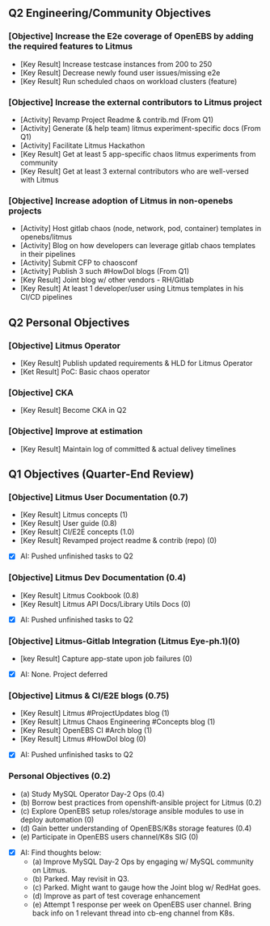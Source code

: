 ## Q2 Engineering/Community Objectives

### [Objective] Increase the E2e coverage of OpenEBS by adding the required features to Litmus
- [Key Result] Increase testcase instances from 200 to 250
- [Key Result] Decrease newly found user issues/missing e2e <tbd><measure>
- [Key Result] Run scheduled chaos on workload clusters (feature)

### [Objective] Increase the external contributors to Litmus project
- [Activity] Revamp Project Readme & contrib.md (From Q1)
- [Activity] Generate (& help team) litmus experiment-specific docs (From Q1)
- [Activity] Facilitate Litmus Hackathon
- [Key Result] Get at least 5 app-specific chaos litmus experiments from community
- [Key Result] Get at least 3 external contributors who are well-versed with Litmus 

### [Objective] Increase adoption of Litmus in non-openebs projects
- [Activity] Host gitlab chaos (node, network, pod, container) templates in openebs/litmus
- [Activity] Blog on how developers can leverage gitlab chaos templates in their pipelines
- [Activity] Submit CFP to chaosconf 
- [Activity] Publish 3 such #HowDoI blogs (From Q1) 
- [Key Result] Joint blog w/ other vendors - RH/Gitlab
- [Key Result] At least 1 developer/user using Litmus templates in his CI/CD pipelines

## Q2 Personal Objectives

### [Objective] Litmus Operator
- [Key Result] Publish updated requirements & HLD for Litmus Operator
- [Ket Result] PoC: Basic chaos operator 

### [Objective] CKA 
- [Key Result] Become CKA in Q2

### [Objective] Improve at estimation
- [Key Result] Maintain log of committed & actual delivey timelines 

## Q1 Objectives (Quarter-End Review) 

### [Objective] Litmus User Documentation (0.7)
- [Key Result] Litmus concepts (1)
- [Key Result] User guide (0.8)
- [Key Result] CI/E2E concepts (1.0) 
- [Key Result] Revamped project readme & contrib (repo) (0)

- [x] AI: Pushed unfinished tasks to  Q2

### [Objective] Litmus Dev Documentation (0.4)
- [Key Result] Litmus Cookbook (0.8)
- [Key Result] Litmus API Docs/Library Utils Docs (0) 

- [x] AI: Pushed unfinished tasks to Q2

### [Objective] Litmus-Gitlab Integration (Litmus Eye-ph.1)(0)
- [key Result] Capture app-state upon job failures (0) 

- [x] AI: None. Project deferred 

### [Objective] Litmus & CI/E2E blogs (0.75)
- [Key Result] Litmus #ProjectUpdates blog (1)
- [Key Result] Litmus Chaos Engineering #Concepts blog (1)
- [Key Result] OpenEBS CI #Arch blog (1)
- [Key Result] Litmus #HowDoI blog (0)

- [x] AI: Pushed unfinished tasks to Q2

### Personal Objectives (0.2)
- (a) Study MySQL Operator Day-2 Ops (0.4)
- (b) Borrow best practices from openshift-ansible project for Litmus (0.2)
- (c) Explore OpenEBS setup roles/storage ansible modules to use in deploy automation (0)
- (d) Gain better understanding of OpenEBS/K8s storage features (0.4)
- (e) Participate in OpenEBS users channel/K8s SIG (0)

- [x] AI: Find thoughts below:
  - (a) Improve MySQL Day-2 Ops by engaging w/ MySQL community on Litmus. 
  - (b) Parked. May revisit in Q3.
  - (c) Parked. Might want to gauge how the Joint blog w/ RedHat goes.
  - (d) Improve as part of test coverage enhancement
  - (e) Attempt 1 response per week on OpenEBS user channel. Bring back info on 1 relevant thread into cb-eng channel
        from K8s.  

